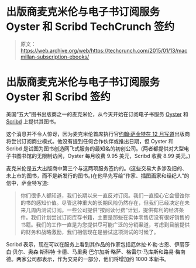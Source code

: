 # 出版商麦克米伦与电子书订阅服务 Oyster 和 Scribd TechCrunch 签约

> 原文：<https://web.archive.org/web/https://techcrunch.com/2015/01/13/macmillan-subscription-ebooks/>

# 出版商麦克米伦与电子书订阅服务 Oyster 和 Scribd 签约

美国“五大”图书出版商之一的麦克米伦，从今天开始在订阅电子书服务 [Oyster](https://web.archive.org/web/20221209125027/https://www.oysterbooks.com/) 和 [Scribd](https://web.archive.org/web/20221209125027/http://www.scribd.com/) 上提供其图书。

这个消息并不令人惊讶，因为麦克米伦首席执行官[约翰·萨金特在 12 月写道](https://web.archive.org/web/20221209125027/http://www.tor.com/blogs/2014/12/a-message-from-john-sargent)出版商将尝试订阅商业模式。他没有提到任何合作伙伴或推出日期，但 Oyster 和 Scribd 是试图为图书创造网飞式服务的最知名的初创公司。(两者都提供对大型电子书图书馆的无限制访问，Oyster 每月收费 9.95 美元，Scribd 收费 8.99 美元。)

麦克米伦是五大出版商中第三个与这两项服务签约的。(这些交易大多涉及旧的、未上市的图书，而不是新发行的图书。)在他早先写给“作家、插图画家和经纪人”的信中，萨金特写道:

> 你们很多人都知道，我们长期以来一直反对订阅。我们一直担心它会侵蚀你的书的感知价值。尽管这种重大的长期风险仍然存在，但我们已经决定在未来几周内测试订阅。一些公司提供“按阅读付费”计划，提供有利的经济条件。我们计划尝试订阅库存书籍，主要是那些在实体零售店没有很好销售的书籍。我们的工作一直是为您提供尽可能广泛的分销渠道，考虑到目前提供的财务和战略激励，我们相信现在是尝试这项测试的时候了。

Scribd 表示，现在可以在服务上看到其作品的作家包括厄休拉·K·勒·古恩、伊丽莎白·贝尔、奥森·斯科特·卡德、马里奥·巴尔加斯·略萨、格雷尔·马库斯和路易·梅南德。两家公司都表示，作为交易的一部分，他们将增加约 1000 本新书。